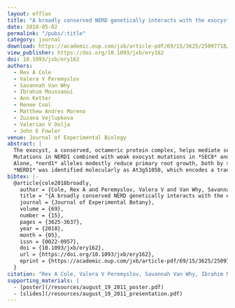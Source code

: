 ```yaml
---
layout: efflux
title: "A broadly conserved NERD genetically interacts with the exocyst to affect root growth and cell expansion "
date: 2018-05-02
permalink: "/pubs/:title"
category: journal
download: https://academic.oup.com/jxb/article-pdf/69/15/3625/25097718/ery162.pdf
view_publisher: https://doi.org/10.1093/jxb/ery162
doi: 10.1093/jxb/ery162
authors:
  - Rex A Cole
  - Valera V Peremyslov
  - Savannah Van Why
  - Ibrahim Moussaoui
  - Ann Ketter
  - Renee Cool
  - Matthew Andres Moreno
  - Zuzana Vejlupkova
  - Valerian V Dolja
  - John E Fowler
venue: Journal of Experimental Biology
abstract: |
  The exocyst, a conserved, octameric protein complex, helps mediate secretion at the plasma membrane, facilitating specific developmental processes that include control of root meristem size, cell elongation, and tip growth. A genetic screen for second-site enhancers in Arabidopsis identified *NEW ENHANCER of ROOT DWARFISM1* (*NERD1*) as an exocyst interactor.
  Mutations in NERD1 combined with weak exocyst mutations in *SEC8* and *EXO70A1* result in a synergistic reduction in root growth.
  Alone, *nerd1* alleles modestly reduce primary root growth, both by shortening the root meristem and by reducing cell elongation, but also result in a slight increase in root hair length, bulging, and rupture.
  *NERD1* was identified molecularly as At3g51050, which encodes a transmembrane protein of unknown function that is broadly conserved throughout the Archaeplastida. A functional NERD1–GFP fusion localizes to the Golgi, in a pattern distinct from the plasma membrane-localized exocyst, arguing against a direct NERD1–exocyst interaction. Structural modeling suggests the majority of the protein is positioned in the lumen, in a β-propeller-like structure that has some similarity to proteins that bind polysaccharides. We suggest that NERD1 interacts with the exocyst indirectly, possibly affecting polysaccharides destined for the cell wall, and influencing cell wall characteristics in a developmentally distinct manner.
bibtex: |-
  @article{cole2018broadly,
    author = {Cole, Rex A and Peremyslov, Valera V and Van Why, Savannah and Moussaoui, Ibrahim and Ketter, Ann and Cool, Renee and Moreno, Matthew Andres and Vejlupkova, Zuzana and Dolja, Valerian V and Fowler, John E},
    title = "{A broadly conserved NERD genetically interacts with the exocyst to affect root growth and cell expansion}",
    journal = {Journal of Experimental Botany},
    volume = {69},
    number = {15},
    pages = {3625-3637},
    year = {2018},
    month = {05},
    issn = {0022-0957},
    doi = {10.1093/jxb/ery162},
    url = {https://doi.org/10.1093/jxb/ery162},
    eprint = {https://academic.oup.com/jxb/article-pdf/69/15/3625/25097718/ery162.pdf},
  }
citation: "Rex A Cole, Valera V Peremyslov, Savannah Van Why, Ibrahim Moussaoui, Ann Ketter, Renee Cool, Matthew Andres Moreno, Zuzana Vejlupkova, Valerian V Dolja, John E Fowler, A broadly conserved NERD genetically interacts with the exocyst to affect root growth and cell expansion, Journal of Experimental Botany, Volume 69, Issue 15, 10 July 2018, Pages 3625–3637, https://doi.org/10.1093/jxb/ery162 "
supporting_materials: |
  - [poster](/resources/august_19_2011_poster.pdf)
  - [slides](/resources/august_19_2011_presentation.pdf)
---
```


